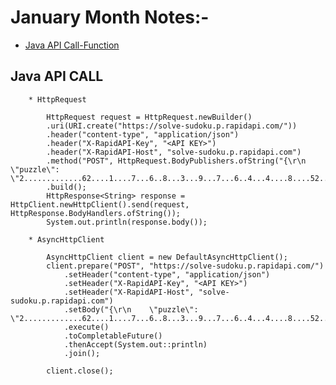 # January Month Notes:-

 * [Java API Call-Function](#java-api-call)

## Java API CALL

		* HttpRequest

			HttpRequest request = HttpRequest.newBuilder()
			.uri(URI.create("https://solve-sudoku.p.rapidapi.com/"))
			.header("content-type", "application/json")
			.header("X-RapidAPI-Key", "<API KEY>")
			.header("X-RapidAPI-Host", "solve-sudoku.p.rapidapi.com")
			.method("POST", HttpRequest.BodyPublishers.ofString("{\r\n    \"puzzle\": \"2.............62....1....7...6..8...3...9...7...6..4...4....8....52.............3\"\r\n}"))
			.build();
			HttpResponse<String> response = HttpClient.newHttpClient().send(request, HttpResponse.BodyHandlers.ofString());
			System.out.println(response.body());
			
		* AsyncHttpClient	
		
			AsyncHttpClient client = new DefaultAsyncHttpClient();
			client.prepare("POST", "https://solve-sudoku.p.rapidapi.com/")
				.setHeader("content-type", "application/json")
				.setHeader("X-RapidAPI-Key", "<API KEY>")
				.setHeader("X-RapidAPI-Host", "solve-sudoku.p.rapidapi.com")
				.setBody("{\r\n    \"puzzle\": \"2.............62....1....7...6..8...3...9...7...6..4...4....8....52.............3\"\r\n}")
				.execute()
				.toCompletableFuture()
				.thenAccept(System.out::println)
				.join();

			client.close();